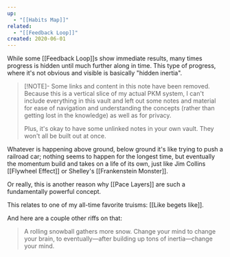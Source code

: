 ```yaml
---
up:
  - "[[Habits Map]]"
related:
  - "[[Feedback Loop]]"
created: 2020-06-01
---
```

While some [[Feedback Loop]]s show immediate results, many times progress is hidden until much further along in time. This type of progress, where it's not obvious and visible is basically "hidden inertia". 

> [!NOTE]- Some links and content in this note have been removed.
> Because this is a vertical slice of my actual PKM system, I can't include everything in this vault and left out some notes and material for ease of navigation and understanding the concepts (rather than getting lost in the knowledge) as well as for privacy. 
>  
> Plus, it's okay to have some unlinked notes in your own vault. They won't all be built out at once.

Whatever is happening above ground, below ground it's like trying to push a railroad car; nothing seems to happen for the longest time, but eventually the momentum build and takes on a life of its own, just like Jim Collins [[Flywheel Effect]] or Shelley's [[Frankenstein Monster]].

Or really, this is another reason why [[Pace Layers]] are such a fundamentally powerful concept.

This relates to one of my all-time favorite truisms: [[Like begets like]].

And here are a couple other riffs on that: 

> A rolling snowball gathers more snow. 
> Change your mind to change your brain, to eventually—after building up tons of inertia—change your mind. 
